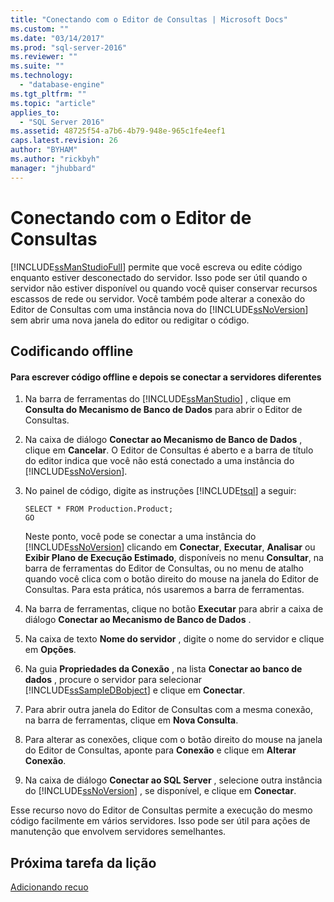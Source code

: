 ```yaml
---
title: "Conectando com o Editor de Consultas | Microsoft Docs"
ms.custom: ""
ms.date: "03/14/2017"
ms.prod: "sql-server-2016"
ms.reviewer: ""
ms.suite: ""
ms.technology: 
  - "database-engine"
ms.tgt_pltfrm: ""
ms.topic: "article"
applies_to: 
  - "SQL Server 2016"
ms.assetid: 48725f54-a7b6-4b79-948e-965c1fe4eef1
caps.latest.revision: 26
author: "BYHAM"
ms.author: "rickbyh"
manager: "jhubbard"
---
```

# Conectando com o Editor de Consultas
[!INCLUDE[ssManStudioFull](../../includes/ssmanstudiofull-md.md)] permite que você escreva ou edite código enquanto estiver desconectado do servidor. Isso pode ser útil quando o servidor não estiver disponível ou quando você quiser conservar recursos escassos de rede ou servidor. Você também pode alterar a conexão do Editor de Consultas com uma instância nova do [!INCLUDE[ssNoVersion](../../includes/ssnoversion-md.md)] sem abrir uma nova janela do editor ou redigitar o código.  
  
## Codificando offline  
  
#### Para escrever código offline e depois se conectar a servidores diferentes  
  
1.  Na barra de ferramentas do [!INCLUDE[ssManStudio](../../includes/ssmanstudio-md.md)] , clique em **Consulta do Mecanismo de Banco de Dados** para abrir o Editor de Consultas.  
  
2.  Na caixa de diálogo **Conectar ao Mecanismo de Banco de Dados** , clique em **Cancelar**. O Editor de Consultas é aberto e a barra de título do editor indica que você não está conectado a uma instância do [!INCLUDE[ssNoVersion](../../includes/ssnoversion-md.md)].  
  
3.  No painel de código, digite as instruções [!INCLUDE[tsql](../../includes/tsql-md.md)] a seguir:  
  
    ```  
    SELECT * FROM Production.Product;  
    GO  
    ```  
  
    Neste ponto, você pode se conectar a uma instância do [!INCLUDE[ssNoVersion](../../includes/ssnoversion-md.md)] clicando em **Conectar**, **Executar**, **Analisar** ou **Exibir Plano de Execução Estimado**, disponíveis no menu **Consultar**, na barra de ferramentas do Editor de Consultas, ou no menu de atalho quando você clica com o botão direito do mouse na janela do Editor de Consultas. Para esta prática, nós usaremos a barra de ferramentas.  
  
4.  Na barra de ferramentas, clique no botão **Executar** para abrir a caixa de diálogo **Conectar ao Mecanismo de Banco de Dados** .  
  
5.  Na caixa de texto **Nome do servidor** , digite o nome do servidor e clique em **Opções**.  
  
6.  Na guia **Propriedades da Conexão** , na lista **Conectar ao banco de dados** , procure o servidor para selecionar [!INCLUDE[ssSampleDBobject](../../includes/sssampledbobject-md.md)] e clique em **Conectar**.  
  
7.  Para abrir outra janela do Editor de Consultas com a mesma conexão, na barra de ferramentas, clique em **Nova Consulta**.  
  
8.  Para alterar as conexões, clique com o botão direito do mouse na janela do Editor de Consultas, aponte para **Conexão** e clique em **Alterar Conexão**.  
  
9. Na caixa de diálogo **Conectar ao SQL Server** , selecione outra instância do [!INCLUDE[ssNoVersion](../../includes/ssnoversion-md.md)] , se disponível, e clique em **Conectar**.  
  
Esse recurso novo do Editor de Consultas permite a execução do mesmo código facilmente em vários servidores. Isso pode ser útil para ações de manutenção que envolvem servidores semelhantes.  
  
## Próxima tarefa da lição  
[Adicionando recuo](../../tools/sql-server-management-studio/adding-indentation.md)  
  
  
  
